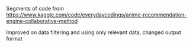 Segments of code from https://www.kaggle.com/code/everydaycodings/anime-recommendation-engine-collaborative-method 

Improved on data filtering and using only relevant data, changed output format